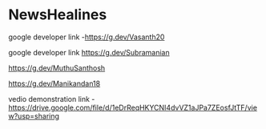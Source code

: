 # NewsHealines

google developer link -https://g.dev/Vasanth20

google developer link https://g.dev/Subramanian

https://g.dev/MuthuSanthosh

https://g.dev/Manikandan18

vedio demonstration link - https://drive.google.com/file/d/1eDrReqHKYCNI4dvVZ1aJPa7ZEosfJtTF/view?usp=sharing
